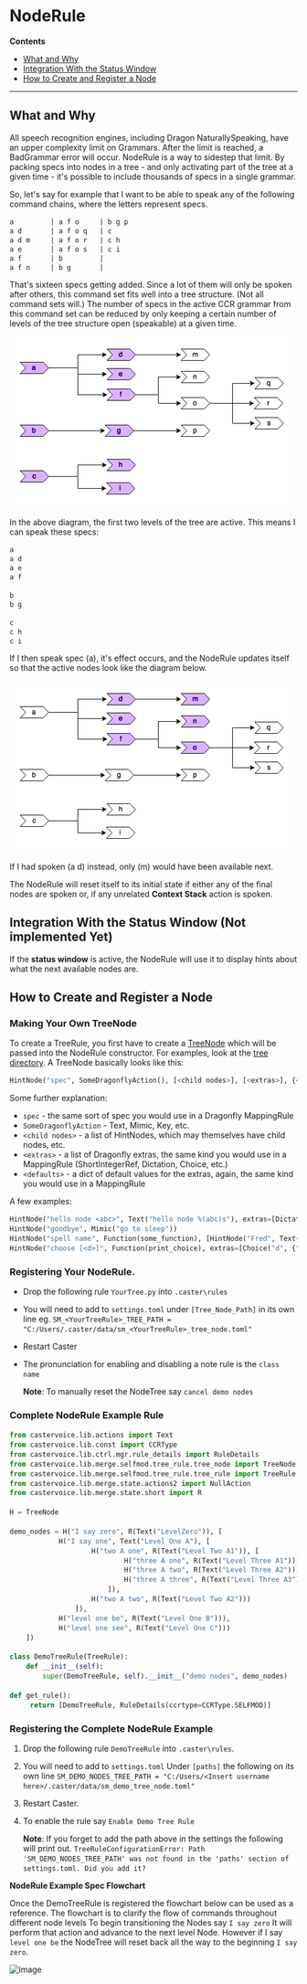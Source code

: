 # NodeRule

**Contents**

- [What and Why](#what-and-why)
- [Integration With the Status Window](#integration-with-the-status-window)
- [How to Create and Register a Node](#how-to-create-and-register-a-node)

---

## What and Why

All speech recognition engines, including Dragon NaturallySpeaking, have an upper complexity limit on Grammars. After the limit is reached, a BadGrammar error will occur. NodeRule is a way to sidestep that limit. By packing specs into nodes in a tree - and only activating part of the tree at a given time - it's possible to include thousands of specs in a single grammar.

So, let's say for example that I want to be able to speak any of the following command chains, where the letters represent specs.

    a         | a f o     | b g p
    a d       | a f o q   | c
    a d m     | a f o r   | c h
    a e       | a f o s   | c i
    a f       | b         |
    a f n     | b g       |

That's sixteen specs getting added. Since a lot of them will only be spoken after others, this command set fits well into a tree structure. (Not all command sets will.) The number of specs in the active CCR grammar from this command set can be reduced by only keeping a certain number of levels of the tree structure open (speakable) at a given time.

<img src="https://raw.githubusercontent.com/dictation-toolbox/Caster/master/docs/img/noderule1.png">

In the above diagram, the first two levels of the tree are active. This means I can speak these specs:

    a
    a d
    a e
    a f
    
    b
    b g
    
    c
    c h
    c i

If I then speak spec (a), it's effect occurs, and the NodeRule updates itself so that the active nodes look like the diagram below.

<img src="https://raw.githubusercontent.com/dictation-toolbox/Caster/master/docs/img/noderule2.png">

If I had spoken (a d) instead, only (m) would have been available next.

The NodeRule will reset itself to its initial state if either any of the final nodes are spoken or, if any unrelated **Context Stack** action is spoken.

## Integration With the Status Window (Not implemented Yet)

If the **status window** is active, the NodeRule will use it to display hints about what the next available nodes are.

## How to Create and Register a Node

### Making Your Own TreeNode

To create a TreeRule, you first have to create a [TreeNode](https://github.com/dictation-toolbox/Caster/blob/master/castervoice/lib/merge/selfmod/tree_rule/tree_node.py) which will be passed into the NodeRule constructor. For examples, look at the [tree directory](https://github.com/dictation-toolbox/Caster/tree/master/castervoice/lib/merge/selfmod/tree_rule/trees). A TreeNode basically looks like this:

```python
HintNode("spec", SomeDragonflyAction(), [<child nodes>], [<extras>], {<defaults>})
```

Some further explanation:

- `spec` - the same sort of spec you would use in a Dragonfly MappingRule
- `SomeDragonflyAction` - Text, Mimic, Key, etc.
- `<child nodes>` - a list of HintNodes, which may themselves have child nodes, etc.
- `<extras>` - a list of Dragonfly extras, the same kind you would use in a MappingRule (ShortIntegerRef, Dictation, Choice, etc.)
- `<defaults>` - a dict of default values for the extras, again, the same kind you would use in a MappingRule

A few examples:

```python
HintNode("hello node <abc>", Text("hello node %(abc)s"), extras=[Dictation("abc")])
HintNode("goodbye", Mimic("go to sleep"))
HintNode("spell name", Function(some_function), [HintNode("Fred", Text("Fred")), HintNode("Sally", Text("Sally"))])
HintNode("choose [<d>]", Function(print_choice), extras=[Choice("d", {"one":1, "two":})], defaults={"d":1})
```

### Registering Your NodeRule.

- Drop the following rule `YourTree.py` into `.caster\rules`

- You will need to add to `settings.toml` under `[Tree_Node_Path]` in its own line eg. `SM_<YourTreeRule>_TREE_PATH = "C:/Users/.caster/data/sm_<YourTreeRule>_tree_node.toml"`

- Restart Caster

- The pronunciation for enabling and disabling a note rule is the `class name` 

  **Note**: To manually reset the NodeTree say `cancel demo nodes`

### Complete NodeRule Example Rule

```python
from castervoice.lib.actions import Text
from castervoice.lib.const import CCRType
from castervoice.lib.ctrl.mgr.rule_details import RuleDetails
from castervoice.lib.merge.selfmod.tree_rule.tree_node import TreeNode
from castervoice.lib.merge.selfmod.tree_rule.tree_rule import TreeRule
from castervoice.lib.merge.state.actions2 import NullAction
from castervoice.lib.merge.state.short import R

H = TreeNode

demo_nodes = H("I say zero", R(Text("LevelZero")), [
            H("I say one", Text("Level One A"), [
                    H("two A one", R(Text("Level Two A1")), [
                            H("three A one", R(Text("Level Three A1"))),
                            H("three A two", R(Text("Level Three A2"))),
                            H("three A three", R(Text("Level Three A3")))
                        ]),
                    H("two A two", R(Text("Level Two A2")))
                ]),
            H("level one be", R(Text("Level One B"))),
            H("level one see", R(Text("Level One C")))
    ])

class DemoTreeRule(TreeRule):
    def __init__(self):
        super(DemoTreeRule, self).__init__("demo nodes", demo_nodes)

def get_rule():
     return [DemoTreeRule, RuleDetails(ccrtype=CCRType.SELFMOD)]
```

### Registering the Complete NodeRule Example

1. Drop the following rule `DemoTreeRule` into `.caster\rules`.

2. You will need to add to `settings.toml` Under `[paths]`  the following on its own line `SM_DEMO_NODES_TREE_PATH = "C:/Users/<Insert username here>/.caster/data/sm_demo_tree_node.toml"` 

3. Restart Caster.

4. To enable the rule say `Enable Demo Tree Rule`

   **Note**: If you forget to add the path above in the settings the following will print out.
   `TreeRuleConfigurationError: Path 'SM_DEMO_NODES_TREE_PATH' was not found in the 'paths' section of settings.toml. Did you add it?`

**NodeRule Example Spec Flowchart**

Once the DemoTreeRule is registered the flowchart below can be used as a reference. The flowchart is to clarify the flow of commands throughout different node levels  To begin transitioning the Nodes say `I say zero` It will perform that action and advance to the next level Node. However if I say `level one be` the NodeTree will reset back all the way to the beginning `I say zero`.

![image](https://user-images.githubusercontent.com/24551569/70587921-eafe5b00-1b90-11ea-8e17-16db4036bf73.png)